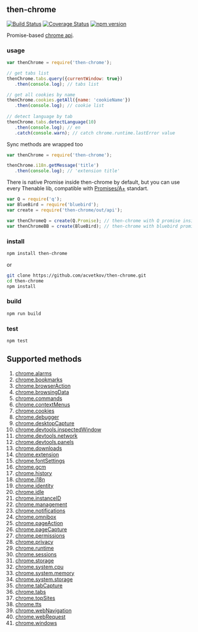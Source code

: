 ## then-chrome

[![Build Status](https://travis-ci.org/acvetkov/then-chrome.svg?branch=master)](https://travis-ci.org/acvetkov/then-chrome)
[![Coverage Status](https://coveralls.io/repos/acvetkov/then-chrome/badge.svg?branch=coverage&service=github)](https://coveralls.io/github/acvetkov/then-chrome?branch=coverage)
[![npm version](https://badge.fury.io/js/then-chrome.svg)](https://www.npmjs.com/package/then-chrome)

Promise-based [chrome api](https://developer.chrome.com/extensions/api_index#stable_apis).

### usage

```js
var thenChrome = require('then-chrome');

// get tabs list
thenChrome.tabs.query({currentWindow: true})
   .then(console.log); // tabs list

// get all cookies by name   
thenChrome.cookies.getAll({name: 'cookieName'})
   .then(console.log); // cookie list
   
// detect language by tab
thenChrome.tabs.detectLanguage(10)
   .then(console.log); // en
   .catch(console.warn); // catch chrome.runtime.lastError value
```

Sync methods are wrapped too

```js
var thenChrome = require('then-chrome');

thenChrome.i18n.getMessage('title')
   .then(console.log); // 'extension title'
```

There is native Promise inside then-chrome by default, but you can use every Thenable lib, compatible with [Promises/A+](https://promisesaplus.com/) standart.

```js
var Q = require('q');
var BlueBird = require('bluebird');
var create = require('then-chrome/out/api');

var thenChromeQ = create(Q.Promise); // then-chrome with Q promise inside
var thenChromeBB = create(BlueBird); // then-chrome with bluebird promise inside

```

### install

```bash
npm install then-chrome
```

or

```bash
git clone https://github.com/acvetkov/then-chrome.git
cd then-chrome
npm install
```

### build

```bash
npm run build
```

### test

```bash
npm test
```

## Supported methods

1. [chrome.alarms](https://developer.chrome.com/extensions/alarms)
2. [chrome.bookmarks](https://developer.chrome.com/extensions/bookmarks)
3. [chrome.browserAction](https://developer.chrome.com/extensions/browserAction)
4. [chrome.browsingData](https://developer.chrome.com/extensions/browsingData)
5. [chrome.commands](https://developer.chrome.com/extensions/commands)
6. [chrome.contextMenus](https://developer.chrome.com/extensions/contextMenus)
7. [chrome.cookies](https://developer.chrome.com/extensions/cookies)
8. [chrome.debugger](https://developer.chrome.com/extensions/debugger)
9. [chrome.desktopCapture](https://developer.chrome.com/extensions/desktopCapture)
10. [chrome.devtools.inspectedWindow](https://developer.chrome.com/extensions/devtools_inspectedWindow)
11. [chrome.devtools.network](https://developer.chrome.com/extensions/devtools_network)
12. [chrome.devtools.panels](https://developer.chrome.com/extensions/devtools_panels)
13. [chrome.downloads](https://developer.chrome.com/extensions/downloads)
14. [chrome.extension](https://developer.chrome.com/extensions/extension)
15. [chrome.fontSettings](https://developer.chrome.com/extensions/fontSettings)
16. [chrome.gcm](https://developer.chrome.com/extensions/gcm)
17. [chrome.history](https://developer.chrome.com/extensions/history)
18. [chrome.i18n](https://developer.chrome.com/extensions/i18n)
19. [chrome.identity](https://developer.chrome.com/extensions/identity)
20. [chrome.idle](https://developer.chrome.com/extensions/idle)
21. [chrome.instanceID](https://developer.chrome.com/extensions/instanceID)
22. [chrome.management](https://developer.chrome.com/extensions/management)
23. [chrome.notifications](https://developer.chrome.com/extensions/notifications)
24. [chrome.omnibox](https://developer.chrome.com/extensions/omnibox)
25. [chrome.pageAction](https://developer.chrome.com/extensions/pageAction)
26. [chrome.pageCapture](https://developer.chrome.com/extensions/pageCapture)
27. [chrome.permissions](https://developer.chrome.com/extensions/permissions)
28. [chrome.privacy](https://developer.chrome.com/extensions/privacy)
29. [chrome.runtime](https://developer.chrome.com/extensions/runtime)
30. [chrome.sessions](https://developer.chrome.com/extensions/sessions)
31. [chrome.storage](https://developer.chrome.com/extensions/storage)
32. [chrome.system.cpu](https://developer.chrome.com/extensions/system_cpu)
33. [chrome.system.memory](https://developer.chrome.com/extensions/system_memory)
34. [chrome.system.storage](https://developer.chrome.com/extensions/system_storage)
35. [chrome.tabCapture](https://developer.chrome.com/extensions/tabCapture)
36. [chrome.tabs](https://developer.chrome.com/extensions/tabs)
37. [chrome.topSites](https://developer.chrome.com/extensions/topSites)
38. [chrome.tts](https://developer.chrome.com/extensions/tts)
39. [chrome.webNavigation](https://developer.chrome.com/extensions/webNavigation)
40. [chrome.webRequest](https://developer.chrome.com/extensions/webRequest)
41. [chrome.windows](https://developer.chrome.com/extensions/windows)


